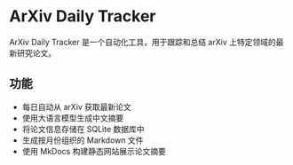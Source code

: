 # ArXiv Daily Tracker

ArXiv Daily Tracker 是一个自动化工具，用于跟踪和总结 arXiv 上特定领域的最新研究论文。

## 功能

- 每日自动从 arXiv 获取最新论文
- 使用大语言模型生成中文摘要
- 将论文信息存储在 SQLite 数据库中
- 生成按月份组织的 Markdown 文件
- 使用 MkDocs 构建静态网站展示论文摘要

